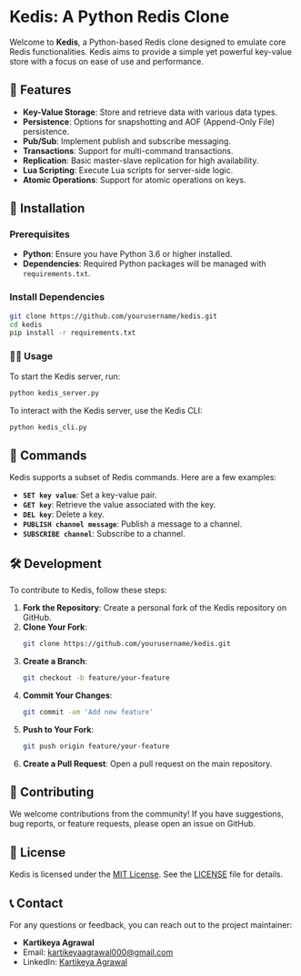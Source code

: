 # Kedis: A Python Redis Clone

Welcome to **Kedis**, a Python-based Redis clone designed to emulate core Redis functionalities. Kedis aims to provide a simple yet powerful key-value store with a focus on ease of use and performance.

## 🚀 Features

- **Key-Value Storage**: Store and retrieve data with various data types.
- **Persistence**: Options for snapshotting and AOF (Append-Only File) persistence.
- **Pub/Sub**: Implement publish and subscribe messaging.
- **Transactions**: Support for multi-command transactions.
- **Replication**: Basic master-slave replication for high availability.
- **Lua Scripting**: Execute Lua scripts for server-side logic.
- **Atomic Operations**: Support for atomic operations on keys.

## 🔧 Installation

### Prerequisites

- **Python**: Ensure you have Python 3.6 or higher installed.
- **Dependencies**: Required Python packages will be managed with `requirements.txt`.

### Install Dependencies

```bash
git clone https://github.com/yourusername/kedis.git
cd kedis
pip install -r requirements.txt
```


### 🏃‍♂️ Usage

To start the Kedis server, run:

```bash
python kedis_server.py
```

To interact with the Kedis server, use the Kedis CLI:
```bash
python kedis_cli.py
```

## 📜 Commands

Kedis supports a subset of Redis commands. Here are a few examples:

- **`SET key value`**: Set a key-value pair.
- **`GET key`**: Retrieve the value associated with the key.
- **`DEL key`**: Delete a key.
- **`PUBLISH channel message`**: Publish a message to a channel.
- **`SUBSCRIBE channel`**: Subscribe to a channel.


## 🛠 Development

To contribute to Kedis, follow these steps:

1. **Fork the Repository**: Create a personal fork of the Kedis repository on GitHub.
2. **Clone Your Fork**:
    ```bash
    git clone https://github.com/yourusername/kedis.git
    ```
3. **Create a Branch**:
    ```bash
    git checkout -b feature/your-feature
    ```
4. **Commit Your Changes**:
    ```bash
    git commit -am 'Add new feature'
    ```
5. **Push to Your Fork**:
    ```bash
    git push origin feature/your-feature
    ```
6. **Create a Pull Request**: Open a pull request on the main repository.

## 🤝 Contributing

We welcome contributions from the community! If you have suggestions, bug reports, or feature requests, please open an issue on GitHub.

## 📝 License

Kedis is licensed under the [MIT License](LICENSE). See the [LICENSE](LICENSE) file for details.

## 📞 Contact

For any questions or feedback, you can reach out to the project maintainer:

- **Kartikeya Agrawal**
- Email: [kartikeyaagrawal000@gmail.com](mailto:kartikeyaagrawal000@gmail.com)
- LinkedIn: [Kartikeya Agrawal](https://linkedin.com/in/kartikeya-agrawal/)
